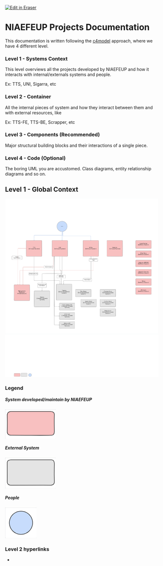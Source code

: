<p><a target="_blank" href="https://app.eraser.io/workspace/bdOlDO4GMuVX5jMxB72f" id="edit-in-eraser-github-link"><img alt="Edit in Eraser" src="https://firebasestorage.googleapis.com/v0/b/second-petal-295822.appspot.com/o/images%2Fgithub%2FOpen%20in%20Eraser.svg?alt=media&amp;token=968381c8-a7e7-472a-8ed6-4a6626da5501"></a></p>

# NIAEFEUP Projects Documentation
This documentation is written following the [c4model]() approach, where we have 4 different level.

### Level 1 - Systems Context
This level overviews all the projects developed by NIAEFEUP and how it interacts with internal/externals systems and people.

Ex: TTS, UNI, Sigarra, etc

### Level 2 - Container 
All the internal pieces of system and how they interact between them and with external resources, like

Ex: TTS-FE, TTS-BE, Scrapper, etc

### Level 3 - Components (Recommended)
Major structural building blocks and their interactions of a single piece.

### Level 4 - Code (Optional)
The boring UML you are accustomed. Class diagrams, entity relationship diagrams and so on.



## Level 1 - Global Context
![NIAEFEUP Projects Documentation: Global Context](/.eraser/bdOlDO4GMuVX5jMxB72f___JgRubg6B61bS5T2ZoN1LqHN6cjB2___---figure---l-epvack3AR0nTGZEFHhE---figure---tskqQXGShkie8S80P_E9Yg.png "NIAEFEUP Projects Documentation: Global Context")

### Legend
##### System developed/maintain by NIAEFEUP
![Red](/.eraser/bdOlDO4GMuVX5jMxB72f___JgRubg6B61bS5T2ZoN1LqHN6cjB2___---figure---yFwmWCh3TGrKnNeL1-PGL---figure---BLbls27kPfI-76lYuy2VJA.png "Red")

##### External System
![Gray](/.eraser/bdOlDO4GMuVX5jMxB72f___JgRubg6B61bS5T2ZoN1LqHN6cjB2___---figure---sUq4yOr3_fumkj59o8oK0---figure---RkJD13gm0Wwa9LSonq-Low.png "Gray")

##### People
![People](/.eraser/bdOlDO4GMuVX5jMxB72f___JgRubg6B61bS5T2ZoN1LqHN6cjB2___---figure---W-dNYfjaFOxNqSsNwr0XB---figure---j7mc6oLPibSuuaD8iJaqnQ.png "People")

### Level 2 hyperlinks
+ 





<!--- Eraser file: https://app.eraser.io/workspace/bdOlDO4GMuVX5jMxB72f --->
